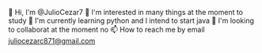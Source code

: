 👋 Hi, I'm @JulioCezar7
👀 I'm interested in many things at the moment to study
🌱 I'm currently learning python and I intend to start java
💞️ I'm looking to collaborat at the moment no
📫 How to reach me by email juliocezarc871@gmail.com

<!---
JulioCezar7/JulioCezar7 is a ✨ special ✨ repository because its `README.md` (this file) appears on your GitHub profile.
You can click the Preview link to take a look at your changes.
--->
